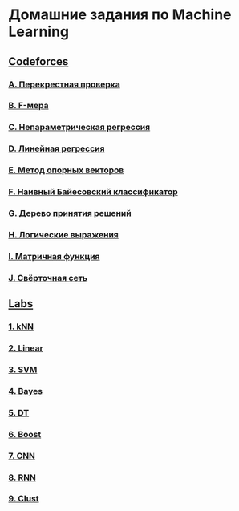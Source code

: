 # Домашние задания по Machine Learning

## [Codeforces](https://github.com/KramerKonstantin/Machine_Learning/tree/master/codeforces)

### [A. Перекрестная проверка](https://github.com/KramerKonstantin/Machine_Learning/blob/master/codeforces/a.py)

### [B. F-мера](https://github.com/KramerKonstantin/Machine_Learning/blob/master/codeforces/b.py)

### [C. Непараметрическая регрессия](https://github.com/KramerKonstantin/Machine_Learning/blob/master/codeforces/c.py)

### [D. Линейная регрессия](https://github.com/KramerKonstantin/Machine_Learning/blob/master/codeforces/d.py)

### [E. Метод опорных векторов](https://github.com/KramerKonstantin/Machine_Learning/blob/master/codeforces/e.py)

### [F. Наивный Байесовский классификатор](https://github.com/KramerKonstantin/Machine_Learning/blob/master/codeforces/f.py)

### [G. Дерево принятия решений](https://github.com/KramerKonstantin/Machine_Learning/blob/master/codeforces/g.py)

### [H. Логические выражения](https://github.com/KramerKonstantin/Machine_Learning/blob/master/codeforces/h.py)

### [I. Матричная функция](https://github.com/KramerKonstantin/Machine_Learning/blob/master/codeforces/i.py)

### [J. Свёрточная сеть](https://github.com/KramerKonstantin/Machine_Learning/blob/master/codeforces/j.py)

## [Labs](https://github.com/KramerKonstantin/Machine_Learning/tree/master/labs)

### [1. kNN](https://github.com/KramerKonstantin/Machine_Learning/tree/master/labs/lab1)

### [2. Linear](https://github.com/KramerKonstantin/Machine_Learning/tree/master/labs/lab2)

### [3. SVM](https://github.com/KramerKonstantin/Machine_Learning/tree/master/labs/lab3)

### [4. Bayes](https://github.com/KramerKonstantin/Machine_Learning/tree/master/labs/lab4)

### [5. DT](https://github.com/KramerKonstantin/Machine_Learning/tree/master/labs/lab5)

### [6. Boost](https://github.com/KramerKonstantin/Machine_Learning/tree/master/labs/lab6)

### [7. CNN](https://github.com/KramerKonstantin/Machine_Learning/tree/master/labs/lab7)

### [8. RNN](https://github.com/KramerKonstantin/Machine_Learning/tree/master/labs/lab8)

### [9. Clust](https://github.com/KramerKonstantin/Machine_Learning/tree/master/labs/lab9)
